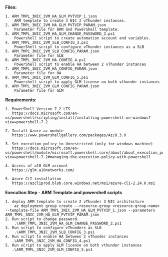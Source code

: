 **Files:**

    1. ARM_TMPL_3NIC_2VM_HA_GLM_PVTVIP_1.json
        ARM template to create 3 NIC 2 vThunder instances.
    2. ARM_TMPL_3NIC_2VM_HA_GLM_PVTVIP_PARAM.json
        Parameter file for ARM and PowerShell template.
    3. ARM_TMPL_3NIC_2VM_HA_GLM_CHANGE_PASSWORD_2.ps1
        Powershell script to create automation account and variables.
    4. ARM_TMPL_3NIC_2VM_SLB_CONFIG_3.ps1
        PowerShell script to configure vThunder instances as a SLB 
    5. ARM_TMPL_3NIC_2VM_SLB_CONFIG_PARAM.json
        Parameter file for SLB
    6. ARM_TMPL_3NIC_2VM_HA_CONFIG_4.ps1
        PowerShell script to enable HA between 2 vThunder instances
    7. ARM_TMPL_3NIC_2VM_HA_CONFIG_PARAM.json
        Parameter file for HA
    8. ARM_TMPL_3NIC_2VM_GLM_CONFIG_5.ps1
        Powershell script to apply GLM license on both vthunder instances
    9. ARM_TMPL_3NIC_2VM_GLM_CONFIG_PARAM.json
        Parameter file for GLM

**Requirements:**

    1. PowerShell Version 7.2 LTS
	   https://docs.microsoft.com/en-us/powershell/scripting/install/installing-powershell-on-windows?view=powershell-7.2
	
    2. Install Azure az module
	   https://www.powershellgallery.com/packages/Az/8.3.0
	   
    3. Set execution policy to Unrestricted (only for windows machine)
       https://docs.microsoft.com/en-us/powershell/module/microsoft.powershell.core/about/about_execution_policies?view=powershell-7.2#managing-the-execution-policy-with-powershell
    
	4. Access of a10 GLM account 
	   https://glm.a10networks.com/ 
	   
	5. Azure CLI installation
	   https://azcliprod.blob.core.windows.net/msi/azure-cli-2.24.0.msi

**Execution Step - ARM Template and powershell scripts**

    1. deploy ARM template to create 2 vThunder 3 NIC architecture
        az deployment group create --resource-group <resource-group-name> --template-file ARM_TMPL_3NIC_2VM_HA_GLM_PVTVIP_1.json --parameters ARM_TMPL_3NIC_2VM_HA_GLM_PVTVIP_PARAM.json
    2. Run script to change password.
        .\ARM_TMPL_3NIC_2VM_HA_GLM_CHANGE_PASSWORD_2.ps1
    3. Run script to configure vThunders as SLB
        .\ARM_TMPL_3NIC_2VM_SLB_CONFIG_3.ps1
    4. Run script to enable HA between 2 vThunder instances
       .\ARM_TMPL_3NIC_2VM_HA_CONFIG_4.ps1
    5. Run script to apply GLM license on both vthunder instances
       .\ARM_TMPL_3NIC_2VM_GLM_CONFIG_5.ps1
